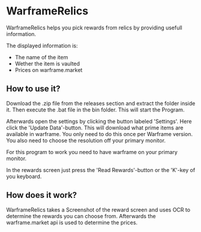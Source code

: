 # WarframeRelics
WarframeRelics helps you pick rewards from relics by providing usefull information.

The displayed information is:

- The name of the item
- Wether the item is vaulted
- Prices on warframe.market

## How to use it?
Download the .zip file from the releases section and extract the folder inside it. Then execute the .bat file in the bin folder. This will start the Program.

Afterwards open the settings by clicking the button labeled 'Settings'. Here click the 'Update Data'-button. This will download what prime items are available in warframe. You only need to do this once per Warframe version. You also need to choose the resolution off your primary monitor.

For this program to work you need to have warframe on your primary monitor.

In the rewards screen just press the 'Read Rewards'-button or the 'K'-key of you keyboard.

## How does it work?
WarframeRelics takes a Screenshot of the reward screen and uses OCR to determine the rewards you can choose from. Afterwards the warframe.market api is used to determine the prices.

